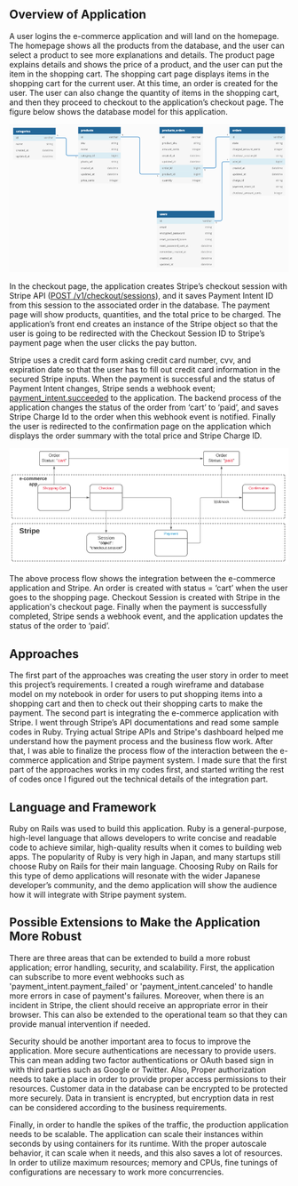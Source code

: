 ## Overview of Application
A user logins the e-commerce application and will land on the homepage. The homepage shows all the products from the database, and the user can select a product to see more explanations and details. The product page explains details and shows the price of a product, and the user can put the item in the shopping cart. The shopping cart page displays items in the shopping cart for the current user. At this time, an order is created for the user. The user can also change the quantity of items in the shopping cart, and then they proceed to checkout to the application’s checkout page. The figure below shows the database model for this application.

![models](./img/model_new.png?raw=true "Database Model")

In the checkout page, the application creates Stripe’s checkout session with Stripe API ([POST  /v1/checkout/sessions](https://stripe.com/docs/api/checkout/sessions#create_checkout_session)), and it saves Payment Intent ID from this session to the associated order in the database. The payment page will show products,  quantities, and the total price to be charged. The application’s front end creates an instance of the Stripe object so that the user is going to be redirected with the Checkout Session ID to Stripe’s payment page when the user clicks the pay button.

Stripe uses a credit card form asking credit card number, cvv, and expiration date so that the user has to fill out credit card information in the secured Stripe inputs. When the payment is successful and the status of Payment Intent changes, Stripe sends a webhook event; [payment_intent.succeeded](https://stripe.com/docs/api/events/types#event_types-payment_intent.succeeded) to the application. The backend process of the application changes the status of the order from ‘cart’ to ‘paid’, and saves Stripe Charge Id to the order when this webhook event is notified. Finally the user is redirected to the confirmation page on the application which displays the order summary with the total price and Stripe Charge ID.

![flow](./img/latest_flow.png?raw=true "Process Flow")

The above process flow shows the integration between the e-commerce application and Stripe. An order is created with status = ‘cart’ when the user goes to the shopping page. Checkout Session is created with Stripe in the application's checkout page. Finally when the payment is successfully completed, Stripe sends a webhook event, and the application updates the status of the order to ‘paid’.

## Approaches

The first part of the approaches was creating the user story in order to meet this project’s requirements. I created a rough wireframe and database model on my notebook in order for users to put shopping items into a shopping cart and then to check out their shopping carts to make the payment. The second part is integrating the e-commerce application with Stripe. I went through Stripe’s API documentations and read some sample codes in Ruby. Trying actual Stripe APIs and Stripe's dashboard helped me understand how the payment process and the business flow work. After that, I was able to finalize the process flow of the interaction between the e-commerce application and Stripe payment system. I made sure that the first part of the approaches works in my codes first, and started writing the rest of codes once I figured out the technical details of the integration part.

## Language and Framework

Ruby on Rails was used to build this application. Ruby is a general-purpose, high-level language that allows developers to write concise and readable code to achieve similar, high-quality results when it comes to building web apps. The popularity of Ruby is very high in Japan, and many startups still choose Ruby on Rails for their main language. Choosing Ruby on Rails for this type of demo applications will resonate with the wider Japanese developer’s community, and the demo application will show the audience how it will integrate with Stripe payment system. 

## Possible Extensions to Make the Application More Robust

There are three areas that can be extended to build a more robust application; error handling, security, and scalability. First, the application can subscribe to more event webhooks such as 'payment_intent.payment_failed' or 'payment_intent.canceled' to handle more errors in case of payment's failures. Moreover, when there is an incident in Stripe, the client should receive an appropriate error in their browser. This can also be extended to the operational team so that they can provide manual intervention if needed.

Security should be another important area to focus to improve the application. More secure authentications are necessary to provide users. This can mean adding two factor authentications or OAuth based sign in with third parties such as Google or Twitter. Also, Proper authorization needs to take a place in order to provide proper access permissions to their resources. Customer data in the database can be encrypted to be protected more securely. Data in transient is encrypted, but encryption data in rest can be considered according to the business requirements.

Finally, in order to handle the spikes of the traffic, the production application needs to be scalable. The application can scale their instances within seconds by using containers for its runtime. With the proper autoscale behavior, it can scale when it needs, and this also saves a lot of resources. In order to utilize maximum resources; memory and CPUs, fine tunings of configurations are necessary to work more concurrencies.


